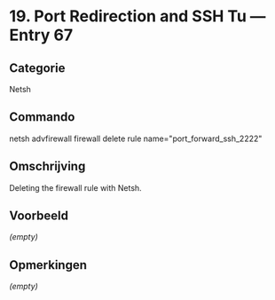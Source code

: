 # 19. Port Redirection and SSH Tu — Entry 67

## Categorie

Netsh

## Commando

netsh advfirewall firewall delete rule name="port_forward_ssh_2222"

## Omschrijving

Deleting the firewall rule with Netsh.

## Voorbeeld

_(empty)_

## Opmerkingen

_(empty)_

